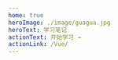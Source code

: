 ```yaml
---
home: true
heroImage: ./image/guagua.jpg
heroText: 学习笔记
actionText: 开始学习 →
actionLink: /Vue/
---
```

